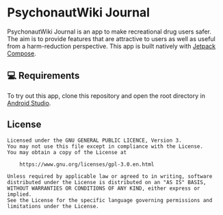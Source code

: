 # PsychonautWiki Journal

PsychonautWiki Journal is an app to make recreational drug users safer. The aim is to provide features that are attractive to users as well as useful from a harm-reduction perspective.
This app is built natively with [Jetpack Compose](https://developer.android.com/jetpack/compose).

💻 Requirements
------------
To try out this app, clone this repository and open the root directory in [Android Studio](https://developer.android.com/studio).

## License
```
Licensed under the GNU GENERAL PUBLIC LICENCE, Version 3.
You may not use this file except in compliance with the License.
You may obtain a copy of the License at

    https://www.gnu.org/licenses/gpl-3.0.en.html

Unless required by applicable law or agreed to in writing, software
distributed under the License is distributed on an "AS IS" BASIS,
WITHOUT WARRANTIES OR CONDITIONS OF ANY KIND, either express or implied.
See the License for the specific language governing permissions and
limitations under the License.
```